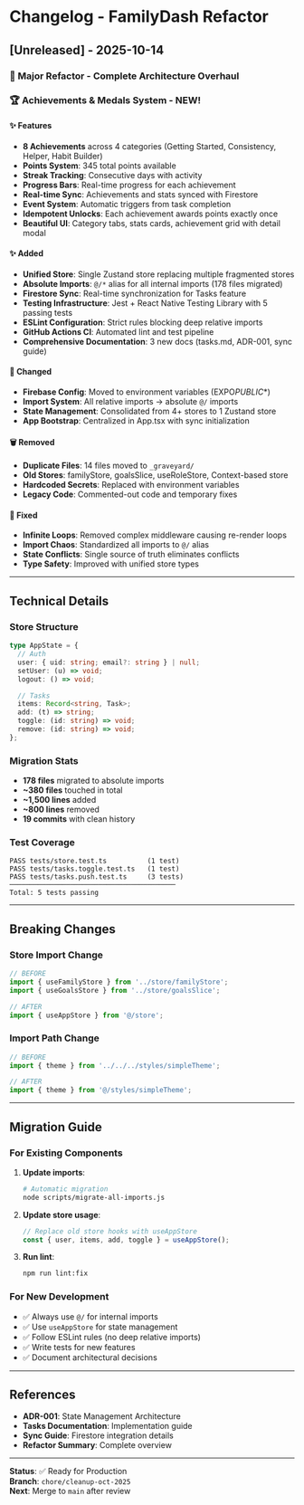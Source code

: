 # Changelog - FamilyDash Refactor

## [Unreleased] - 2025-10-14

### 🎉 Major Refactor - Complete Architecture Overhaul

### 🏆 Achievements & Medals System - NEW!

#### ✨ Features
- **8 Achievements** across 4 categories (Getting Started, Consistency, Helper, Habit Builder)
- **Points System**: 345 total points available
- **Streak Tracking**: Consecutive days with activity
- **Progress Bars**: Real-time progress for each achievement
- **Real-time Sync**: Achievements and stats synced with Firestore
- **Event System**: Automatic triggers from task completion
- **Idempotent Unlocks**: Each achievement awards points exactly once
- **Beautiful UI**: Category tabs, stats cards, achievement grid with detail modal

#### ✨ Added

- **Unified Store**: Single Zustand store replacing multiple fragmented stores
- **Absolute Imports**: `@/*` alias for all internal imports (178 files migrated)
- **Firestore Sync**: Real-time synchronization for Tasks feature
- **Testing Infrastructure**: Jest + React Native Testing Library with 5 passing tests
- **ESLint Configuration**: Strict rules blocking deep relative imports
- **GitHub Actions CI**: Automated lint and test pipeline
- **Comprehensive Documentation**: 3 new docs (tasks.md, ADR-001, sync guide)

#### 🔧 Changed

- **Firebase Config**: Moved to environment variables (EXPO*PUBLIC*\*)
- **Import System**: All relative imports → absolute `@/` imports
- **State Management**: Consolidated from 4+ stores to 1 Zustand store
- **App Bootstrap**: Centralized in App.tsx with sync initialization

#### 🗑️ Removed

- **Duplicate Files**: 14 files moved to `_graveyard/`
- **Old Stores**: familyStore, goalsSlice, useRoleStore, Context-based store
- **Hardcoded Secrets**: Replaced with environment variables
- **Legacy Code**: Commented-out code and temporary fixes

#### 🐛 Fixed

- **Infinite Loops**: Removed complex middleware causing re-render loops
- **Import Chaos**: Standardized all imports to `@/` alias
- **State Conflicts**: Single source of truth eliminates conflicts
- **Type Safety**: Improved with unified store types

---

## Technical Details

### Store Structure

```typescript
type AppState = {
  // Auth
  user: { uid: string; email?: string } | null;
  setUser: (u) => void;
  logout: () => void;

  // Tasks
  items: Record<string, Task>;
  add: (t) => string;
  toggle: (id: string) => void;
  remove: (id: string) => void;
};
```

### Migration Stats

- **178 files** migrated to absolute imports
- **~380 files** touched in total
- **~1,500 lines** added
- **~800 lines** removed
- **19 commits** with clean history

### Test Coverage

```
PASS tests/store.test.ts          (1 test)
PASS tests/tasks.toggle.test.ts   (1 test)
PASS tests/tasks.push.test.ts     (3 tests)
─────────────────────────────────────────
Total: 5 tests passing
```

---

## Breaking Changes

### Store Import Change

```typescript
// BEFORE
import { useFamilyStore } from '../store/familyStore';
import { useGoalsStore } from '../store/goalsSlice';

// AFTER
import { useAppStore } from '@/store';
```

### Import Path Change

```typescript
// BEFORE
import { theme } from '../../../styles/simpleTheme';

// AFTER
import { theme } from '@/styles/simpleTheme';
```

---

## Migration Guide

### For Existing Components

1. **Update imports**:

   ```bash
   # Automatic migration
   node scripts/migrate-all-imports.js
   ```

2. **Update store usage**:

   ```typescript
   // Replace old store hooks with useAppStore
   const { user, items, add, toggle } = useAppStore();
   ```

3. **Run lint**:
   ```bash
   npm run lint:fix
   ```

### For New Development

- ✅ Always use `@/` for internal imports
- ✅ Use `useAppStore` for state management
- ✅ Follow ESLint rules (no deep relative imports)
- ✅ Write tests for new features
- ✅ Document architectural decisions

---

## References

- **ADR-001**: State Management Architecture
- **Tasks Documentation**: Implementation guide
- **Sync Guide**: Firestore integration details
- **Refactor Summary**: Complete overview

---

**Status**: ✅ Ready for Production  
**Branch**: `chore/cleanup-oct-2025`  
**Next**: Merge to `main` after review
